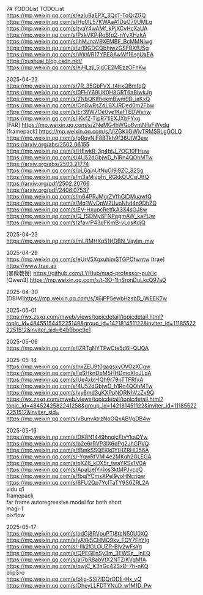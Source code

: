 7# TODOList
TODOList  
https://mp.weixin.qq.com/s/ealuBaEPX_3QcT-TqQrZGQ  
https://mp.weixin.qq.com/s/Hg0lL57KWAaA1DuO70UMLg  
https://mp.weixin.qq.com/s/tvaY4wAMf_kPjXCvHcXaUA  
https://mp.weixin.qq.com/s/PxkVKPjRoBfp2-nYyXHzkA  
https://mp.weixin.qq.com/s/ihMJnaV9XEMBF_BcMMNlwg  
https://mp.weixin.qq.com/s/ui19GDCQbhjwzGSFBXfUSg  
https://mp.weixin.qq.com/s/WkWR17YBE8AwWf16sgUxEA  
https://xushuai.blog.csdn.net/  
https://mp.weixin.qq.com/s/ejHLzjL5jdCE2MEzzOFhKw  

2025-04-23  
https://mp.weixin.qq.com/s/7R_35GbFVX_t4irxQBmfqQ  
https://mp.weixin.qq.com/s/0FHY69UK0H8GRT6aBlwkJg  
https://mp.weixin.qq.com/s/2NbQKlfhekmBwm9D_iaKxQ  
https://mp.weixin.qq.com/s/Oq8wRsZdL6XJRDed0m2Fbw  
https://mp.weixin.qq.com/s/Er39W7Oe0ye1KafTEDWsnw  
https://mp.weixin.qq.com/s/iKkfZ-TipR71iEXJXbFYxg  
[FAR] https://mp.weixin.qq.com/s/ZNeMG4hWGo6vntNfbFWydg   
[framepack] https://mp.weixin.qq.com/s/VjZGKiiGWjvTRMSRLgGOLQ   
https://mp.weixin.qq.com/s/gRqyNlF8BTkh9f36UlW3ew  
https://arxiv.org/abs/2502.06155  
https://mp.weixin.qq.com/s/HEwkR-3p4btJ_7OC10FHuw  
https://mp.weixin.qq.com/s/4U52dGbjwD_h1Rn4QOhMTw  
https://arxiv.org/abs/2503.21774  
https://mp.weixin.qq.com/s/pL6gjnUtNuOl9j9ZC_82Sg  
https://mp.weixin.qq.com/s/m3aMjvpfn_RGkkQUCqUtfQ  
https://arxiv.org/pdf/2502.20766  
https://arxiv.org/pdf/2406.07537  
https://mp.weixin.qq.com/s/m64PRJMgrZVfhGlDMuawfQ  
https://mp.weixin.qq.com/s/Mq1WvDpW2UuoNhd4n9DhZQ  
https://mp.weixin.qq.com/s/EV-HxupcRctfkA3X4sGJ8w  
https://mp.weixin.qq.com/s/Q_fSDMy6FNPqgmAW_kaPUw  
https://mp.weixin.qq.com/s/zfavrP43dFKmB-vLosKdjQ  

2025-04-23  
https://mp.weixin.qq.com/s/mLRMHXq51HDBN_Vaylm_mw  

2025-04-29  
https://mp.weixin.qq.com/s/eUrV5XgxuhimSTGPOfwntw
[trae] https://www.trae.ai/  
[暴躁教授] https://github.com/LYiHub/mad-professor-public  
[Qwen3] https://mp.weixin.qq.com/s/t-3O-1lnSronDuLkcQ97aQ  

2025-04-30  
[DBIM]https://mp.weixin.qq.com/s/X6jPP5ewbHzsbD_iWEEK7w  

2025-05-01  
https://wx.zsxq.com/mweb/views/topicdetail/topicdetail.html?topic_id=4845515445225148&group_id=142181451122&inviter_id=111855222251512&inviter_sid=64b9boe9e1  

2025-05-06  
https://mp.weixin.qq.com/s/IZRTgNYTFwCte5d6l-QUQA  

2025-05-14  
https://mp.weixin.qq.com/s/nxZEU9t0gaqsxyOVOzXCgw  
https://mp.weixin.qq.com/s/lqSHknDbM5HHDmoXIoJLpA  
https://mp.weixin.qq.com/s/Ue4xbI-IQh9r79nTTFRfxA  
https://mp.weixin.qq.com/s/4U52dGbjwD_h1Rn4QOhMTw  
https://mp.weixin.qq.com/s/vy6md3uKXPpNORNhVzZv9Q  
https://wx.zsxq.com/mweb/views/topicdetail/topicdetail.html?topic_id=4845242582241258&group_id=142181451122&inviter_id=111855222251512&inviter_sid=  
https://mp.weixin.qq.com/s/vBunvAtrzNoGQxABVgDB4w  

2025-05-16  
https://mp.weixin.qq.com/s/DK8N1449hnojcFtvYksQYw  
https://mp.weixin.qq.com/s/b2e6rRVP3lX6dPg2JhGPVQ  
https://mp.weixin.qq.com/s/tBmkSSQEKk0YIHZRHl356A  
https://mp.weixin.qq.com/s/-YgwRfVMI4e2MKgh2GLEGA  
https://mp.weixin.qq.com/s/oXZ6_kDX5r_twaYRSx1V0A  
https://mp.weixin.qq.com/s/ApaLjelYn1os3ktMPJvcpQ  
https://mp.weixin.qq.com/s/fbgiYCmsXPel9yoHNcrigw  
https://mp.weixin.qq.com/s/6FU2Qp7YcITaTY9S6ZRL2A  
vidu q1  
framepack  
far frame autoregressive model for both short  
magi-1  
pixflow  

2025-05-17  
https://mp.weixin.qq.com/s/odGj8RVpuPTI8tbN50U0XQ  
https://mp.weixin.qq.com/s/yAYk5CHMQ9kv_FQY7FhYIg  
https://mp.weixin.qq.com/s/-lIk2lGLOUZR-Bly2wFsYg  
https://mp.weixin.qq.com/s/QPEGEnSy3m_3EWSz__lnEQ  
https://mp.weixin.qq.com/s/aI7bR8abVtX2NTZiKVgMfA  
https://mp.weixin.qq.com/s/owjC_K3hGc42SxD-7h-nKQ  
blip3-o  
https://mp.weixin.qq.com/s/bIjg-SSl7lDQrODE-Hx_vQ  
https://mp.weixin.qq.com/s/DheyLLFDTYNqD_w1M1D_Pw    